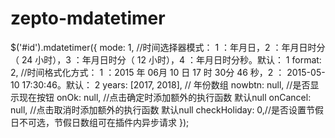 # zepto-mdatetimer

$('#id').mdatetimer({
        mode: 1, //时间选择器模式： 1 ：年月日，2 ：年月日时分（ 24 小时），3 ：年月日时分（ 12 小时），4 ：年月日时分秒。默认： 1
        format: 2, //时间格式化方式： 1 ：2015 年 06月 10 日 17 时 30分 46 秒，2 ： 2015-05-10  17:30:46。默认： 2
        years: [2017, 2018], // 年份数组
        nowbtn: null, //是否显示现在按钮
        onOk: null,  //点击确定时添加额外的执行函数 默认null
        onCancel: null, //点击取消时添加额外的执行函数 默认null
        checkHoliday: 0,//是否设置节假日不可选，节假日数组可在插件内异步请求
    });
